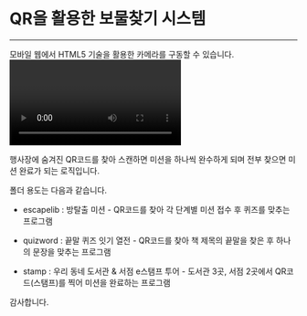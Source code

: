 # QR을 활용한 보물찾기 시스템
---

모바일 웹에서 HTML5 기술을 활용한 카메라를 구동할 수 있습니다.
<video> 태그를 활용하였습니다.

행사장에 숨겨진 QR코드를 찾아 스캔하면 미션을 하나씩 완수하게 되며
전부 찾으면 미션 완료가 되는 로직입니다.

폴더 용도는 다음과 같습니다.

- escapelib : 방탈출 미션 - QR코드를 찾아 각 단계별 미션 접수 후 퀴즈를 맞추는 프로그램

- quizword : 끝말 퀴즈 잇기 열전 - QR코드를 찾아 책 제목의 끝말을 찾은 후 하나의 문장을 맞추는 프로그램

- stamp : 우리 동네 도서관 & 서점 e스탬프 투어 - 도서관 3곳, 서점 2곳에서 QR코드(스탬프)를 찍어 미션을 완료하는 프로그램

감사합니다.
